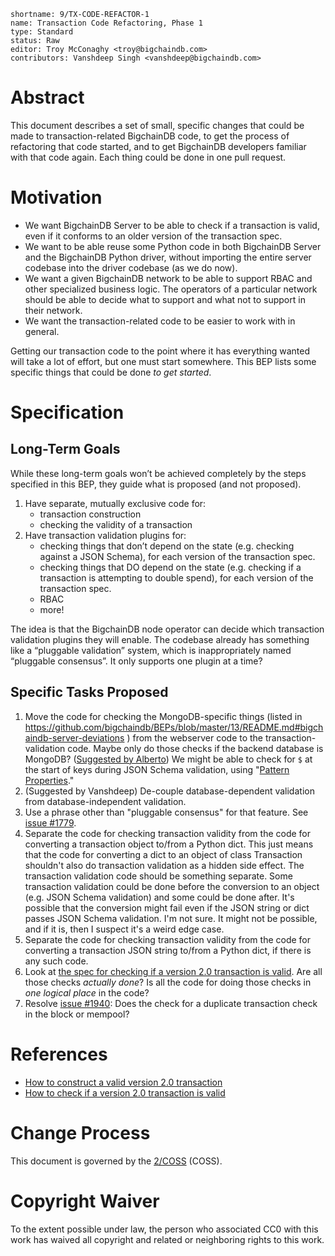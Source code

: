 ```
shortname: 9/TX-CODE-REFACTOR-1
name: Transaction Code Refactoring, Phase 1
type: Standard
status: Raw
editor: Troy McConaghy <troy@bigchaindb.com>
contributors: Vanshdeep Singh <vanshdeep@bigchaindb.com>
```

# Abstract

This document describes a set of small, specific changes that could be made to transaction-related BigchainDB code, to get the process of refactoring that code started, and to get BigchainDB developers familiar with that code again. Each thing could be done in one pull request.

# Motivation

- We want BigchainDB Server to be able to check if a transaction is valid, even if it conforms to an older version of the transaction spec.
- We want to be able reuse some Python code in both BigchainDB Server and the BigchainDB Python driver, without importing the entire server codebase into the driver codebase (as we do now).
- We want a given BigchainDB network to be able to support RBAC and other specialized business logic. The operators of a particular network should be able to decide what to support and what not to support in their network.
- We want the transaction-related code to be easier to work with in general.

Getting our transaction code to the point where it has everything wanted will take a lot of effort, but one must start somewhere. This BEP lists some specific things that could be done _to get started_.

# Specification

## Long-Term Goals

While these long-term goals won’t be achieved completely by the steps specified in this BEP, they guide what is proposed (and not proposed).

1. Have separate, mutually exclusive code for:
   - transaction construction
   - checking the validity of a transaction
1. Have transaction validation plugins for:
   - checking things that don’t depend on the state (e.g. checking against a JSON Schema), for each version of the transaction spec.
   - checking things that DO depend on the state (e.g. checking if a transaction is attempting to double spend), for each version of the transaction spec.
   - RBAC
   - more!

The idea is that the BigchainDB node operator can decide which transaction validation plugins they will enable. The codebase already has something like a “pluggable validation” system, which is inappropriately named “pluggable consensus”. It only supports one plugin at a time?

## Specific Tasks Proposed

1. Move the code for checking the MongoDB-specific things (listed in https://github.com/bigchaindb/BEPs/blob/master/13/README.md#bigchaindb-server-deviations ) from the webserver code to the transaction-validation code. Maybe only do those checks if the backend database is MongoDB? ([Suggested by Alberto](https://github.com/bigchaindb/bigchaindb/issues/2317#issuecomment-393228308)) We might be able to check for `$` at the start of keys during JSON Schema validation, using "[Pattern Properties](https://spacetelescope.github.io/understanding-json-schema/reference/object.html?highlight=patternproperties#pattern-properties)."
1. (Suggested by Vanshdeep) De-couple database-dependent validation from database-independent validation.
1. Use a phrase other than "pluggable consensus" for that feature. See [issue #1779](https://github.com/bigchaindb/bigchaindb/issues/1779).
1. Separate the code for checking transaction validity from the code for converting a transaction object to/from a Python dict. This just means that the code for converting a dict to an object of class Transaction shouldn't also do transaction validation as a hidden side effect. The transaction validation code should be something separate. Some transaction validation could be done before the conversion to an object (e.g. JSON Schema validation) and some could be done after. It's possible that the conversion might fail even if the JSON string or dict passes JSON Schema validation. I'm not sure. It might not be possible, and if it is, then I suspect it's a weird edge case.
1. Separate the code for checking transaction validity from the code for converting a transaction JSON string to/from a Python dict, if there is any such code.
1. Look at [the spec for checking if a version 2.0 transaction is valid](https://github.com/bigchaindb/BEPs/blob/master/13/README.md#transaction-validation). Are all those checks _actually done_? Is all the code for doing those checks in _one logical place_ in the code?
1. Resolve [issue #1940](https://github.com/bigchaindb/bigchaindb/issues/1940): Does the check for a duplicate transaction check in the block or mempool?

# References

- [How to construct a valid version 2.0 transaction](https://github.com/bigchaindb/BEPs/blob/master/13/README.md#how-to-construct-a-transaction)
- [How to check if a version 2.0 transaction is valid](https://github.com/bigchaindb/BEPs/blob/master/13/README.md#transaction-validation)

# Change Process

This document is governed by the [2/COSS](../2/README.md) (COSS).

# Copyright Waiver

To the extent possible under law, the person who associated CC0 with this work has waived all copyright and related or neighboring rights to this work.